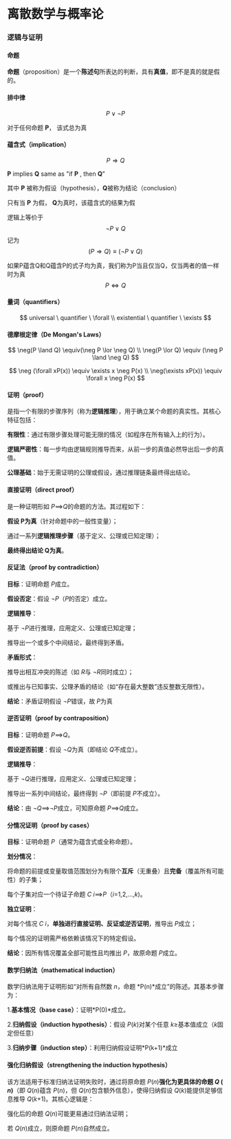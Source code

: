 # 离散数学与概率论

### 逻辑与证明

#### 命题

**命题**（proposition）是一个**陈述句**所表达的判断，具有**真值**，即不是真的就是假的。



#### 排中律

$$
P \lor \neg P
$$

对于任何命题 **P**， 该式总为真



#### 蕴含式（implication）

$$
P\Rightarrow Q
$$

**P** implies **Q**  same as "if **P** , then **Q**"

其中 **P** 被称为假设（hypothesis），**Q**被称为结论（conclusion）

只有当 **P** 为假， **Q**为真时，该蕴含式的结果为假

逻辑上等价于
$$
\neg P \lor Q
$$
记为
$$
(P \Rightarrow Q ) \equiv (\neg P \lor Q)
$$
 

如果P蕴含Q和Q蕴含P的式子均为真，我们称为P当且仅当Q，仅当两者的值一样时为真
$$
P \Leftrightarrow Q
$$


#### 量词（quantifiers）

$$
universal \ quantifier \ \forall \\
existential \ quantifier \ \exists
$$



#### 德摩根定律（De Mongan's Laws）

$$
\neg(P \land Q) \equiv(\neg P \lor \neg Q) \\ \neg(P \lor Q) \equiv (\neg P \land \neg Q)
$$

$$
\neg (\forall xP(x)) \equiv \exists x \neg P(x) \\ \neg(\exists xP(x)) \equiv \forall x \neg P(x)
$$



#### 证明（proof）

是指一个有限的步骤序列（称为**逻辑推理**），用于确立某个命题的真实性。其核心特征包括：

**有限性**：通过有限步骤处理可能无限的情况（如程序在所有输入上的行为）。

**逻辑严密性**：每一步均由逻辑规则推导而来，从前一步的真值必然导出后一步的真值。

**公理基础**：始于无需证明的公理或假设，通过推理链条最终得出结论。



#### 直接证明（direct proof）

是一种证明形如 *P*⟹*Q*的命题的方法。其过程如下：

**假设 P为真**（针对命题中的一般性变量）；

通过一系列**逻辑推理步骤**（基于定义、公理或已知定理）；

**最终得出结论 Q为真**。



#### 反证法（proof by contradiction）

**目标**​：证明命题 *P*成立。

**假设否定**：假设 ¬*P*（*P*的否定）成立。

**逻辑推导**：

基于 ¬*P*进行推理，应用定义、公理或已知定理；

推导出一个或多个中间结论，最终得到矛盾。

**矛盾形式**：

推导出相互冲突的陈述（如 *R*与 ¬*R*同时成立）；

或推出与已知事实、公理矛盾的结论（如“存在最大整数”违反整数无限性）。

**结论**：矛盾证明假设 ¬*P*错误，故 *P*为真



#### 逆否证明（proof by contraposition）

**目标**：证明命题 *P*⟹*Q*。

**假设逆否前提**：假设 ¬*Q*为真（即结论 *Q*不成立）。

**逻辑推导**：

基于 ¬*Q*进行推理，应用定义、公理或已知定理；

推导出一系列中间结论，最终得到 ¬*P*（即前提 *P*不成立）。

**结论**：由 ¬*Q*⟹¬*P*成立，可知原命题 *P*⟹*Q*成立。



#### 分情况证明（proof by cases）

**目标**：证明命题 *P*（通常为蕴含式或全称命题）。

**划分情况**：

将命题的前提或变量取值范围划分为有限个**互斥**（无重叠）且**完备**（覆盖所有可能性）的子集；

每个子集对应一个待证子命题 *C* *i*⟹*P*（*i*=1,2,…,*k*)。

**独立证明**：

对每个情况 *C* *i*，**单独进行直接证明、反证或逆否证明**，推导出 *P*成立；

每个情况的证明需严格依赖该情况下的特定假设。

**结论**：因所有情况覆盖全部可能性且均推出 *P*，故原命题 *P*成立。



#### 数学归纳法（mathematical induction）

数学归纳法用于证明形如“对所有自然数 *n*，命题 *P(n)*成立”的陈述。其基本步骤为：

1.**基本情况（base case）**：证明*P(0)*成立。

2.**归纳假设（induction hypothesis）**：假设 *P*(*k*)对某个任意 *k*≥基本值成立（*k*固定但任意）

3.**归纳步骤（induction step）**：利用归纳假设证明*P(k+1)*成立



#### 强化归纳假设（strengthening the induction hypothesis）

该方法适用于标准归纳法证明失败时，通过将原命题 *P*(*n*)**强化为更具体的命题 *Q* ( *n*)**（即 *Q*(*n*)蕴含 *P*(*n*)，但 *Q*(*n*)包含额外信息），使得归纳假设 *Q*(*k*)能提供足够信息推导 *Q*(*k*+1)。其核心逻辑是：

强化后的命题 *Q*(*n*)可能更易通过归纳法证明；

若 *Q*(*n*)成立，则原命题 *P*(*n*)自然成立。



